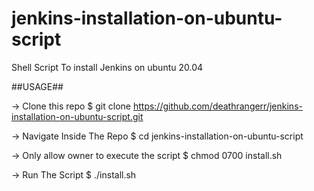 # jenkins-installation-on-ubuntu-script
Shell Script To install Jenkins on ubuntu 20.04

##USAGE##

-> Clone this repo
$ git clone  https://github.com/deathrangerr/jenkins-installation-on-ubuntu-script.git

-> Navigate Inside The Repo
$ cd jenkins-installation-on-ubuntu-script

-> Only allow owner to execute the script
$ chmod 0700 install.sh

-> Run The Script
$ ./install.sh
